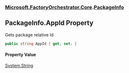 ### [Microsoft.FactoryOrchestrator.Core](Microsoft_FactoryOrchestrator_Core.md 'Microsoft.FactoryOrchestrator.Core').[PackageInfo](Microsoft_FactoryOrchestrator_Core_PackageInfo.md 'Microsoft.FactoryOrchestrator.Core.PackageInfo')
## PackageInfo.AppId Property
Gets package relative Id  
```csharp
public string AppId { get; set; }
```
#### Property Value
[System.String](https://docs.microsoft.com/en-us/dotnet/api/System.String 'System.String')
